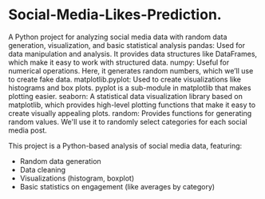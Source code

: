 # Social-Media-Likes-Prediction.
A Python project for analyzing social media data with random data generation, visualization, and basic statistical analysis
pandas: Used for data manipulation and analysis. It provides data structures like DataFrames, which make it easy to work with structured data.
numpy: Useful for numerical operations. Here, it generates random numbers, which we’ll use to create fake data.
matplotlib.pyplot: Used to create visualizations like histograms and box plots. pyplot is a sub-module in matplotlib that makes plotting easier.
seaborn: A statistical data visualization library based on matplotlib, which provides high-level plotting functions that make it easy to create visually appealing plots.
random: Provides functions for generating random values. We'll use it to randomly select categories for each social media post.


This project is a Python-based analysis of social media data, featuring:
- Random data generation
- Data cleaning
- Visualizations (histogram, boxplot)
- Basic statistics on engagement (like averages by category)
